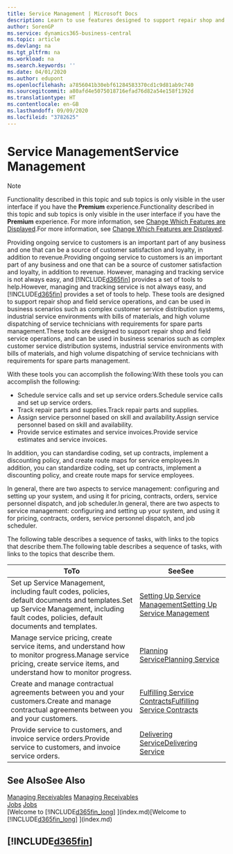 ```yaml
---
title: Service Management | Microsoft Docs
description: Learn to use features designed to support repair shop and field service operations.
author: SorenGP
ms.service: dynamics365-business-central
ms.topic: article
ms.devlang: na
ms.tgt_pltfrm: na
ms.workload: na
ms.search.keywords: ''
ms.date: 04/01/2020
ms.author: edupont
ms.openlocfilehash: a7856041b30ebf61284583370cd1c9d81ab9c740
ms.sourcegitcommit: a80afd4e5075018716efad76d82a54e158f1392d
ms.translationtype: HT
ms.contentlocale: en-GB
ms.lasthandoff: 09/09/2020
ms.locfileid: "3782625"
---
```

# <a name="service-management"></a><span data-ttu-id="59a49-103">Service Management</span><span class="sxs-lookup"><span data-stu-id="59a49-103">Service Management</span></span>
> [!NOTE]
> <span data-ttu-id="59a49-104">Functionality described in this topic and sub topics is only visible in the user interface if you have the **Premium** experience.</span><span class="sxs-lookup"><span data-stu-id="59a49-104">Functionality described in this topic and sub topics is only visible in the user interface if you have the **Premium** experience.</span></span> <span data-ttu-id="59a49-105">For more information, see [Change Which Features are Displayed](ui-experiences.md).</span><span class="sxs-lookup"><span data-stu-id="59a49-105">For more information, see [Change Which Features are Displayed](ui-experiences.md).</span></span>

<span data-ttu-id="59a49-106">Providing ongoing service to customers is an important part of any business and one that can be a source of customer satisfaction and loyalty, in addition to revenue.</span><span class="sxs-lookup"><span data-stu-id="59a49-106">Providing ongoing service to customers is an important part of any business and one that can be a source of customer satisfaction and loyalty, in addition to revenue.</span></span> <span data-ttu-id="59a49-107">However, managing and tracking service is not always easy, and [!INCLUDE[d365fin](includes/d365fin_md.md)] provides a set of tools to help.</span><span class="sxs-lookup"><span data-stu-id="59a49-107">However, managing and tracking service is not always easy, and [!INCLUDE[d365fin](includes/d365fin_md.md)] provides a set of tools to help.</span></span> <span data-ttu-id="59a49-108">These tools are designed to support repair shop and field service operations, and can be used in business scenarios such as complex customer service distribution systems, industrial service environments with bills of materials, and high volume dispatching of service technicians with requirements for spare parts management.</span><span class="sxs-lookup"><span data-stu-id="59a49-108">These tools are designed to support repair shop and field service operations, and can be used in business scenarios such as complex customer service distribution systems, industrial service environments with bills of materials, and high volume dispatching of service technicians with requirements for spare parts management.</span></span>  

 <span data-ttu-id="59a49-109">With these tools you can accomplish the following:</span><span class="sxs-lookup"><span data-stu-id="59a49-109">With these tools you can accomplish the following:</span></span>  

* <span data-ttu-id="59a49-110">Schedule service calls and set up service orders.</span><span class="sxs-lookup"><span data-stu-id="59a49-110">Schedule service calls and set up service orders.</span></span>  
* <span data-ttu-id="59a49-111">Track repair parts and supplies.</span><span class="sxs-lookup"><span data-stu-id="59a49-111">Track repair parts and supplies.</span></span>  
* <span data-ttu-id="59a49-112">Assign service personnel based on skill and availability.</span><span class="sxs-lookup"><span data-stu-id="59a49-112">Assign service personnel based on skill and availability.</span></span>  
* <span data-ttu-id="59a49-113">Provide service estimates and service invoices.</span><span class="sxs-lookup"><span data-stu-id="59a49-113">Provide service estimates and service invoices.</span></span>  

<span data-ttu-id="59a49-114">In addition, you can standardise coding, set up contracts, implement a discounting policy, and create route maps for service employees.</span><span class="sxs-lookup"><span data-stu-id="59a49-114">In addition, you can standardize coding, set up contracts, implement a discounting policy, and create route maps for service employees.</span></span>  

<span data-ttu-id="59a49-115">In general, there are two aspects to service management: configuring and setting up your system, and using it for pricing, contracts, orders, service personnel dispatch, and job scheduler.</span><span class="sxs-lookup"><span data-stu-id="59a49-115">In general, there are two aspects to service management: configuring and setting up your system, and using it for pricing, contracts, orders, service personnel dispatch, and job scheduler.</span></span>  

<span data-ttu-id="59a49-116">The following table describes a sequence of tasks, with links to the topics that describe them.</span><span class="sxs-lookup"><span data-stu-id="59a49-116">The following table describes a sequence of tasks, with links to the topics that describe them.</span></span>   

|<span data-ttu-id="59a49-117">**To**</span><span class="sxs-lookup"><span data-stu-id="59a49-117">**To**</span></span>|<span data-ttu-id="59a49-118">**See**</span><span class="sxs-lookup"><span data-stu-id="59a49-118">**See**</span></span>|  
|------------|-------------|  
|<span data-ttu-id="59a49-119">Set up Service Management, including fault codes, policies, default documents and templates.</span><span class="sxs-lookup"><span data-stu-id="59a49-119">Set up Service Management, including fault codes, policies, default documents and templates.</span></span>|[<span data-ttu-id="59a49-120">Setting Up Service Management</span><span class="sxs-lookup"><span data-stu-id="59a49-120">Setting Up Service Management</span></span>](service-setup-service.md)|  
|<span data-ttu-id="59a49-121">Manage service pricing, create service items, and understand how to monitor progress.</span><span class="sxs-lookup"><span data-stu-id="59a49-121">Manage service pricing, create service items, and understand how to monitor progress.</span></span>|[<span data-ttu-id="59a49-122">Planning Service</span><span class="sxs-lookup"><span data-stu-id="59a49-122">Planning Service</span></span>](service-plan-service.md)|  
|<span data-ttu-id="59a49-123">Create and manage contractual agreements between you and your customers.</span><span class="sxs-lookup"><span data-stu-id="59a49-123">Create and manage contractual agreements between you and your customers.</span></span>|[<span data-ttu-id="59a49-124">Fulfilling Service Contracts</span><span class="sxs-lookup"><span data-stu-id="59a49-124">Fulfilling Service Contracts</span></span>](service-fulfill-service-contracts.md)|  
|<span data-ttu-id="59a49-125">Provide service to customers, and invoice service orders.</span><span class="sxs-lookup"><span data-stu-id="59a49-125">Provide service to customers, and invoice service orders.</span></span>|[<span data-ttu-id="59a49-126">Delivering Service</span><span class="sxs-lookup"><span data-stu-id="59a49-126">Delivering Service</span></span>](service-deliver-service.md)|  

## <a name="see-also"></a><span data-ttu-id="59a49-127">See Also</span><span class="sxs-lookup"><span data-stu-id="59a49-127">See Also</span></span>  
<span data-ttu-id="59a49-128">[Managing Receivables](receivables-manage-receivables.md) </span><span class="sxs-lookup"><span data-stu-id="59a49-128">[Managing Receivables](receivables-manage-receivables.md) </span></span>  
<span data-ttu-id="59a49-129">[Jobs](projects-how-create-jobs.md) </span><span class="sxs-lookup"><span data-stu-id="59a49-129">[Jobs](projects-how-create-jobs.md) </span></span>  
<span data-ttu-id="59a49-130">[Welcome to [!INCLUDE[d365fin_long](includes/d365fin_long_md.md)] ](index.md)</span><span class="sxs-lookup"><span data-stu-id="59a49-130">[Welcome to [!INCLUDE[d365fin_long](includes/d365fin_long_md.md)] ](index.md)</span></span>

## [!INCLUDE[d365fin](includes/free_trial_md.md)]  
